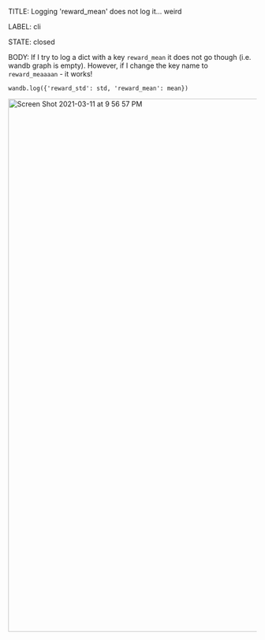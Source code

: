 TITLE:
Logging 'reward_mean' does not log it... weird

LABEL:
cli

STATE:
closed

BODY:
If I try to log a dict with a key `reward_mean` it does not go though (i.e. wandb graph is empty).
However, if I change the key name to `reward_meaaaan` - it works!
```
wandb.log({'reward_std': std, 'reward_mean': mean})
```

<img width="1082" alt="Screen Shot 2021-03-11 at 9 56 57 PM" src="https://user-images.githubusercontent.com/140710/110885355-b3f78780-82b4-11eb-8e48-e1ffe32e9df4.png">


